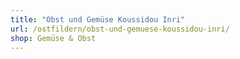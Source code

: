 ```yaml
---
title: "Obst und Gemüse Koussidou Inri"
url: /ostfildern/obst-und-gemuese-koussidou-inri/
shop: Gemüse & Obst
---
```

